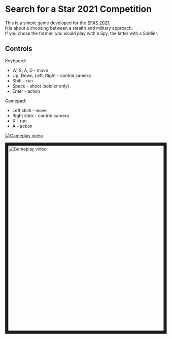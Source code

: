 # Search for a Star 2021 Competition #

This is a simple game developed for the [SFAS 2021](https://itch.io/jam/sfas-games-programming-2021).  
It is about a choosing between a stealth and military approach.  
If you chose the former, you would play with a Spy, the latter with a Soldier.  

## Controls

Keyboard:
* W, S, A, D - move
* Up, Down, Left, Right - control camera
* Shift - run
* Space - shoot (soldier only)
* Enter - action

Gamepad:
* Left stick - move
* Right stick - control camera
* X - run
* A - action

[![Gameplay video](http://img.youtube.com/vi/bUeF0oQgJco/0.jpg)](https://youtu.be/bUeF0oQgJco)

<a href="http://www.youtube.com/watch?feature=player_embedded&v=bUeF0oQgJco
" target="_blank"><img src="http://img.youtube.com/vi/bUeF0oQgJco/0.jpg" 
alt="Gameplay video" width="800" height="600" border="10" /></a>
